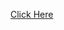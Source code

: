 <a href="https://utkarshsinghchouhan.github.io/MyProjects/JavaScript_Games/Space Invaders/index.html" target='_blank'>Click Here</a>
